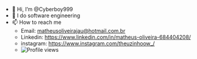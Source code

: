 - 👋 Hi, I’m @Cyberboy999
- 👀 I do software engineering
- 📫 How to reach me 
  - Email: matheusoliveirajau@hotmail.com.br
  - Linkedin: https://www.linkedin.com/in/matheus-oliveira-684404208/
  - instagram: https://www.instagram.com/theuzinhoow_/
  - ![Profile views](https://gpvc.arturio.dev/Cyberboy999)
